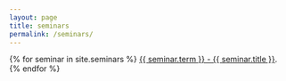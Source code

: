 ```yaml
---
layout: page
title: seminars
permalink: /seminars/
---
```


{% for seminar in site.seminars %}
<a href="{{ seminar.url }}">{{ seminar.term }} - {{ seminar.title }}</a>.
{% endfor %}
